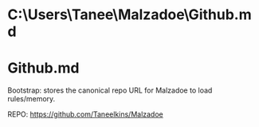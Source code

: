 # C:\Users\Tanee\Malzadoe\Github.md
# Github.md
Bootstrap: stores the canonical repo URL for Malzadoe to load rules/memory.

REPO: https://github.com/Taneelkins/Malzadoe
